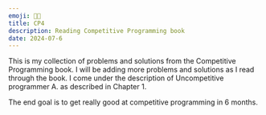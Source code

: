 ```yaml
---
emoji: 🏃🏻
title: CP4
description: Reading Competitive Programming book 
date: 2024-07-6
---
```


This is my collection of problems and solutions from the Competitive Programming book. I will be adding more problems and solutions as I read through the book.
I come under the description of Uncompetitive programmer A. as described in Chapter 1.

The end goal is to get really good at competitive programming in 6 months.
